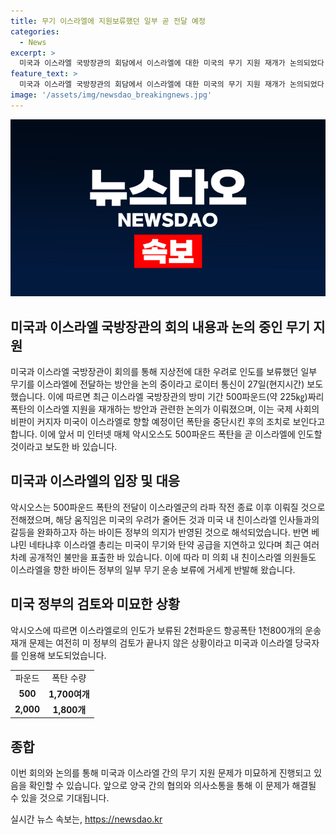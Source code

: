 ```yaml
---
title: 무기 이스라엘에 지원보류했던 일부 곧 전달 예정
categories:
  - News
excerpt: >
  미국과 이스라엘 국방장관의 회담에서 이스라엘에 대한 미국의 무기 지원 재개가 논의되었다. 미국은 이스라엘의 라파 공격 우려로 최근 무기 지원을 중단했으나, 500파운드 폭탄 1천700여개의 재개가 예상되고, 2천파운드 폭탄은 아직 검토 중인 것으로 전해졌다. 무기 전달 지연과 관련한 미국 내 갈등 또한 언급되었으며, 이에 대한 해소를 위해 노력 중인 것으로 보도되었다.
feature_text: >
  미국과 이스라엘 국방장관의 회담에서 이스라엘에 대한 미국의 무기 지원 재개가 논의되었다. 미국은 이스라엘의 라파 공격 우려로 최근 무기 지원을 중단했으나, 500파운드 폭탄 1천700여개의 재개가 예상되고, 2천파운드 폭탄은 아직 검토 중인 것으로 전해졌다. 무기 전달 지연과 관련한 미국 내 갈등 또한 언급되었으며, 이에 대한 해소를 위해 노력 중인 것으로 보도되었다.
image: '/assets/img/newsdao_breakingnews.jpg'
---
```


<p><img src="/assets/img/newsdao_breakingnews.jpg" alt="implanttips 속보" /></p>

<h2 data-ke-size="size26">미국과 이스라엘 국방장관의 회의 내용과 논의 중인 무기 지원</h2>

<p data-ke-size="size16">미국과 이스라엘 국방장관이 회의를 통해 지상전에 대한 우려로 인도를 보류했던 일부 무기를 이스라엘에 전달하는 방안을 논의 중이라고 로이터 통신이 27일(현지시간) 보도했습니다. 이에 따르면 최근 이스라엘 국방장관의 방미 기간 500파운드(약 225㎏)짜리 폭탄의 이스라엘 지원을 재개하는 방안과 관련한 논의가 이뤄졌으며, 이는 국제 사회의 비판이 커지자 미국이 이스라엘로 향할 예정이던 폭탄을 중단시킨 후의 조치로 보인다고 합니다. 이에 앞서 미 인터넷 매체 악시오스도 500파운드 폭탄을 곧 이스라엘에 인도할 것이라고 보도한 바 있습니다.</p>

<h2 data-ke-size="size26">미국과 이스라엘의 입장 및 대응</h2>

<p data-ke-size="size16">악시오스는 500파운드 폭탄의 전달이 이스라엘군의 라파 작전 종료 이후 이뤄질 것으로 전해졌으며, 해당 움직임은 미국의 우려가 줄어든 것과 미국 내 친이스라엘 인사들과의 갈등을 완화하고자 하는 바이든 정부의 의지가 반영된 것으로 해석되었습니다. 반면 베냐민 네타냐후 이스라엘 총리는 미국이 무기와 탄약 공급을 지연하고 있다며 최근 여러 차례 공개적인 불만을 표출한 바 있습니다. 이에 따라 미 의회 내 친이스라엘 의원들도 이스라엘을 향한 바이든 정부의 일부 무기 운송 보류에 거세게 반발해 왔습니다.</p>

<h2 data-ke-size="size26">미국 정부의 검토와 미묘한 상황</h2>

<p data-ke-size="size16">악시오스에 따르면 이스라엘로의 인도가 보류된 2천파운드 항공폭탄 1천800개의 운송 재개 문제는 여전히 미 정부의 검토가 끝나지 않은 상황이라고 미국과 이스라엘 당국자를 인용해 보도되었습니다.</p>

<table>
    <tbody>
        <tr>
            <td style="text-align: center;">파운드</td>
            <td style="text-align: center;">폭탄 수량</td>
        </tr>
        <tr>
            <td style="text-align: center; height: 17px;"><b>500</b></td>
            <td style="text-align: center; height: 17px;"><b>1,700여개</b></td>
        </tr>
        <tr>
            <td style="text-align: center;"><b>2,000</b></td>
            <td style="text-align: center;"><b>1,800개</b></td>
        </tr>
    </tbody>
</table>

<h2 data-ke-size="size26">종합</h2>

<p data-ke-size="size16">이번 회의와 논의를 통해 미국과 이스라엘 간의 무기 지원 문제가 미묘하게 진행되고 있음을 확인할 수 있습니다. 앞으로 양국 간의 협의와 의사소통을 통해 이 문제가 해결될 수 있을 것으로 기대됩니다.</p>
실시간 뉴스 속보는, <a href="https://newsdao.kr" rel="dofollow">https://newsdao.kr</a>


